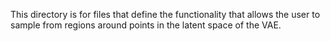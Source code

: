 This directory is for files that define the functionality that allows the user to sample from regions around points in the latent space of the VAE. 
